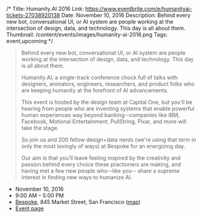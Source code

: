 /*
Title: Humanity.AI 2016
Link: https://www.eventbrite.com/e/humanityai-tickets-27038920138
Date: November 10, 2016
Description: Behind every new bot, conversational UI, or AI system are people working at the intersection of design, data, and technology.  This day is all about them.
Thumbnail: /content/events/images/humanity-ai-2016.png
Tags: event,upcoming
*/


> Behind every new bot, conversational UI, or AI system are people working at the intersection of design, data, and technology.  This day is all about them.
>
> Humanity.AI, a single-track conference chock full of talks with designers, animators, engineers, researchers, and product folks who are keeping humanity at the forefront of AI advancements.
>
> This event is hosted by the design team at Capital One, but you'll be hearing from people who are inventing systems that enable powerful human experiences way beyond banking--companies like IBM, Facebook, Motional Entertainment, PullString, Pixar, and more will take the stage. 
>
> So join us and 200 fellow design+data nerds (we're using that term in only the most lovingly of ways) at Bespoke for an energizing day.
>
> Our aim is that you'll leave feeling inspired by the creativity and passion behind every choice these practioners are making, and having met a few new people who--like you-- share a supreme interest in finding new ways to humanize AI. 




- November 10, 2016
- 9:00 AM – 5:00 PM
- [Bespoke](http://www.bespokesf.co/), 845 Market Street, San Francisco ([map](https://www.google.com/maps/dir/Current+Location/845+Market+Street+San+Francisco))
- [Event page](https://www.eventbrite.com/e/humanityai-tickets-27038920138)
